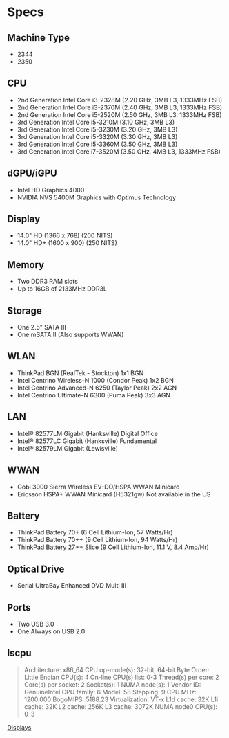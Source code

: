 <!-- TITLE: ThinkPad T430 -->
<!-- SUBTITLE: A quick summary of ThinkPad T430 -->
# Specs

## Machine Type

* 2344
* 2350

## CPU

* 2nd Generation Intel Core i3-2328M (2.20 GHz, 3MB L3, 1333MHz FSB)
* 2nd Generation Intel Core i3-2370M (2.40 GHz, 3MB L3, 1333MHz FSB)
* 2nd Generation Intel Core i5-2520M (2.50 GHz, 3MB L3, 1333MHz FSB)
* 3rd Generation Intel Core i5-3210M (3.10 GHz, 3MB L3)
* 3rd Generation Intel Core i5-3230M (3.20 GHz, 3MB L3)
* 3rd Generation Intel Core i5-3320M (3.30 GHz, 3MB L3)
* 3rd Generation Intel Core i5-3360M (3.50 GHz, 3MB L3)
* 3rd Generation Intel Core i7-3520M (3.50 GHz, 4MB L3, 1333MHz FSB)

## dGPU/iGPU

* Intel HD Graphics 4000
* NVIDIA NVS 5400M Graphics with Optimus Technology

## Display

* 14.0" HD (1366 x 768) (200 NITS)
* 14.0" HD+ (1600 x 900) (250 NITS)

## Memory

* Two DDR3 RAM slots
* Up to 16GB of 2133MHz DDR3L

## Storage

* One 2.5" SATA III
* One mSATA II (Also supports WWAN)

## WLAN

* ThinkPad BGN (RealTek - Stockton) 1x1 BGN
* Intel Centrino Wireless-N 1000 (Condor Peak) 1x2 BGN
* Intel Centrino Advanced-N 6250 (Taylor Peak) 2x2 AGN
* Intel Centrino Ultimate-N 6300 (Puma Peak) 3x3 AGN

## LAN

* Intel® 82577LM Gigabit (Hanksville) Digital Office
* Intel® 82577LC Gigabit (Hanksville) Fundamental
* Intel® 82579LM Gigabit (Lewisville)

## WWAN

* Gobi 3000 Sierra Wireless EV-DO/HSPA WWAN Minicard
* Ericsson HSPA+ WWAN Minicard (H5321gw) Not available in the US

## Battery

* ThinkPad Battery 70+ (6 Cell Lithium-Ion, 57 Watts/Hr)
* ThinkPad Battery 70++ (9 Cell Lithium-Ion, 94 Watts/Hr)
* ThinkPad Battery 27++ Slice (9 Cell Lithium-Ion, 11.1 V, 8.4 Amp/Hr)

## Optical Drive

* Serial UltraBay Enhanced DVD Multi III

## Ports

* Two USB 3.0
* One Always on USB 2.0

## lscpu

>Architecture:          x86_64
>CPU op-mode(s):        32-bit, 64-bit
>Byte Order:            Little Endian
>CPU(s):                4
>On-line CPU(s) list:   0-3
>Thread(s) per core:    2
>Core(s) per socket:    2
>Socket(s):             1
>NUMA node(s):          1
>Vendor ID:             GenuineIntel
>CPU family:            6
>Model:                 58
>Stepping:              9
>CPU MHz:               1200.000
>BogoMIPS:              5188.23
>Virtualization:        VT-x
>L1d cache:             32K
>L1i cache:             32K
>L2 cache:              256K
>L3 cache:              3072K
>NUMA node0 CPU(s):     0-3

[Displays](http://thinkpads.wiki/think-pad-t-430/displays)
